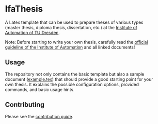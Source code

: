 # IfaThesis

A Latex template that can be used to prepare theses of various types (master thesis, diploma thesis, dissertation, etc.) at the [Institute of Automation of TU Dresden](http://www.et.tu-dresden.de/ifa/).

Note: Before starting to write your own thesis, carefully read the [official guideline of the Institute of Automation](http://www.et.tu-dresden.de/ifa/index.php?id=330) and all linked documents!

## Usage

The repository not only contains the basic template but also a sample document ([example.tex](/example.tex)) that should provide a good starting point for your own thesis. It explains the possible configuration options, provided commands, and basic usage hints. 

## Contributing

Please see the [contribution guide](/CONTRIBUTING.md).